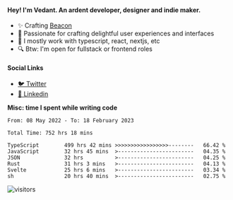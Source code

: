 #### Hey! I'm Vedant. An ardent developer, designer and indie maker.
- ✨ Crafting [Beacon](https://github.com/withbeacon/beacon)
- 💙 Passionate for crafting delightful user experiences and interfaces
- 🚀 I mostly work with typescript, react, nextjs, etc
- 🔍 Btw: I'm open for fullstack or frontend roles

#### Social Links
- [🐦 Twitter](https://twitter.com/vedantnn7)
- [💼 Linkedin](https://linkedin.com/in/vedant-nandwana)

**Misc: time I spent while writing code**
<!--START_SECTION:waka-->

```text
From: 08 May 2022 - To: 18 February 2023

Total Time: 752 hrs 18 mins

TypeScript        499 hrs 42 mins >>>>>>>>>>>>>>>>>--------   66.42 %
JavaScript        32 hrs 45 mins  >------------------------   04.35 %
JSON              32 hrs          >------------------------   04.25 %
Rust              31 hrs 3 mins   >------------------------   04.13 %
Svelte            25 hrs 6 mins   >------------------------   03.34 %
sh                20 hrs 40 mins  >------------------------   02.75 %
```

<!--END_SECTION:waka-->


<!--START_SECTION:activity-->
![visitors](https://visitor-badge.laobi.icu/badge?page_id=vedantnn71.vedantnn71)
<!--END_SECTION:activity-->
